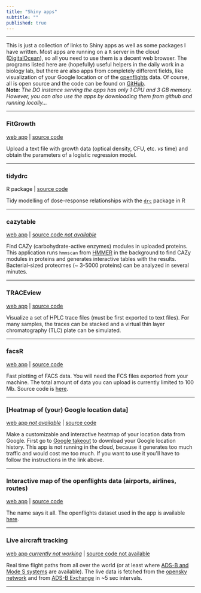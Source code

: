 ```yaml
---
title: "Shiny apps"
subtitle: ""
published: true
---
```



***

This is just a collection of links to Shiny apps as well as some packages I have written. Most apps are running on a `R` server in the cloud ([DigitalOcean](https://www.digitalocean.com/)), so all you need to use them is a decent web browser. The programs listed here are (hopefully) useful helpers in the daily work in a biology lab, but there are also apps from completely different fields, like visualization of your Google location or of the [openflights](https://openflights.org/) data. Of course, all is open source and the code can be found on [GitHub](https://github.com/angelovangel).   
**Note**: *The DO instance serving the apps has only 1 CPU and 3 GB memory. However, you can also use the apps by downloading them from github and running locally...*    

***
### FitGrowth
[web app](http://165.22.73.243/fitgrowth) | [source code](https://github.com/angelovangel/FitGrowth)

Upload a text file with growth data (optical density, CFU, etc. *vs* time) and obtain the parameters of a logistic regression model.
***

### tidydrc  
R package | [source code](https://github.com/angelovangel/tidydrc)

Tidy modelling of dose-response relationships with the [`drc`](https://journals.plos.org/plosone/article?id=10.1371/journal.pone.0146021) package in R

***

### cazytable   
[web app](http://165.22.73.243/cazytable/) | [source code *not available*](#)

Find CAZy (carbohydrate-active enzymes) modules in uploaded proteins. This application runs `hmmscan` from [HMMER](http://hmmer.org/) in the background to find CAZy modules in proteins and generates interactive tables with the results. Bacterial-sized proteomes (~ 3-5000 proteins) can be analyzed in several minutes.   


***

### TRACEview
[web app](#) | [source code](https://github.com/angelovangel/TRACEview)

Visualize a set of HPLC trace files (must be first exported to text files). For many samples, the traces can be stacked and a virtual thin layer chromatography (TLC) plate can be simulated.

***

### facsR
[web app](http://165.22.73.243/facsR/) | [source code](https://github.com/angelovangel/facsR)

Fast plotting of FACS data. You will need the FCS files exported from your machine. The total amount of data you can upload is currently limited to 100 Mb. Source code is [here](https://github.com/angelovangel/facsR).

***

### [Heatmap of (your) Google location data]
[web app *not available*](#) | [source code](https://github.com/angelovangel/google-location-heatmap)

Make a customizable and interactive heatmap of your location data from Google. First go to [Google takeout](https://takeout.google.com/settings/takeout) to download your Google location history. This app is not running in the cloud, because it generates too much traffic and would cost me too much. If you want to use it you'll have to follow the instructions in the link above. 

***

### Interactive map of the openflights data (airports, airlines, routes)
[web app](#) | [source code](https://github.com/angelovangel/openflights)

The name says it all. The openflights dataset used in the app is available [here](https://github.com/jpatokal/openflights).

***

### Live aircraft tracking
[web app *currently not working*](#) | [source code not available](#)

Real time flight paths from all over the world (or at least where [ADS-B and Mode S systems](https://en.wikipedia.org/wiki/Automatic_dependent_surveillance_%E2%80%93_broadcast) are available). The live data is fetched from the [opensky network](https://opensky-network.org/) and from [ADS-B Exchange](https://www.adsbexchange.com/) in ~5 sec intervals.

***






